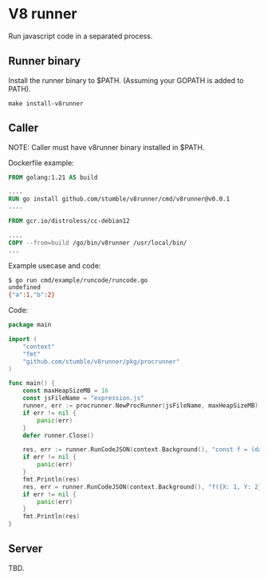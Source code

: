 # V8 runner
Run javascript code in a separated process.

## Runner binary
Install the runner binary to $PATH. (Assuming your GOPATH is added to PATH).
```
make install-v8runner
```

## Caller

NOTE: Caller must have v8runner binary installed in $PATH.

Dockerfile example:
```Dockerfile
FROM golang:1.21 AS build

....
RUN go install github.com/stumble/v8runner/cmd/v8runner@v0.0.1
....

FROM gcr.io/distroless/cc-debian12

....
COPY --from=build /go/bin/v8runner /usr/local/bin/
...

```

Example usecase and code:

```bash
$ go run cmd/example/runcode/runcode.go
undefined
{"a":1,"b":2}
```

Code:
```go
package main

import (
	"context"
	"fmt"
	"github.com/stumble/v8runner/pkg/procrunner"
)

func main() {
	const maxHeapSizeMB = 16
	const jsFileName = "expression.js"
	runner, err := procrunner.NewProcRunner(jsFileName, maxHeapSizeMB)
	if err != nil {
		panic(err)
	}
	defer runner.Close()

	res, err := runner.RunCodeJSON(context.Background(), "const f = (data) => { return {a: data.X, b: data.Y} };")
	if err != nil {
		panic(err)
	}
	fmt.Println(res)
	res, err = runner.RunCodeJSON(context.Background(), "f({X: 1, Y: 2});")
	if err != nil {
		panic(err)
	}
	fmt.Println(res)
}
```

## Server
TBD.
